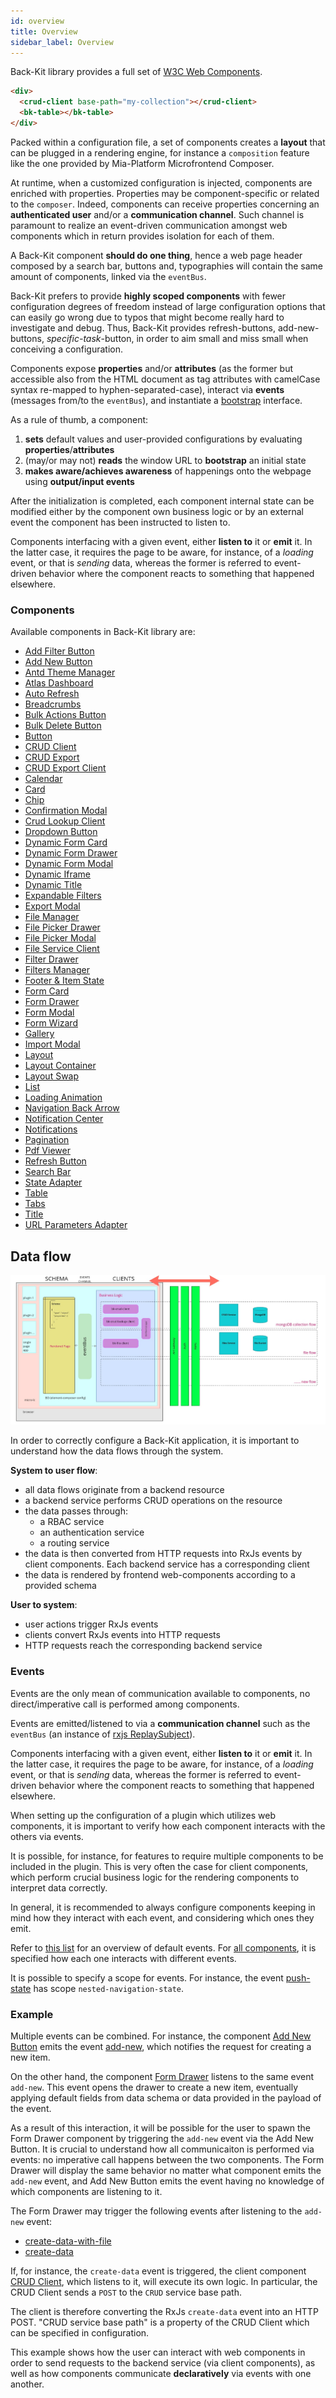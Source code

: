 ```yaml
---
id: overview
title: Overview
sidebar_label: Overview
---
```


<!--
WARNING: this file was automatically generated by Mia-Platform Doc Aggregator.
DO NOT MODIFY IT BY HAND.
Instead, modify the source file and run the aggregator to regenerate this file.
-->

[W3C-web-components]: https://www.w3.org/TR/components-intro/
[rxjs ReplaySubject]: https://rxjs.dev/api/index/class/ReplaySubject

[bootstrap]: /microfrontend-composer/back-kit/30_page_layout.md#bootstrap-aka-initial-state-injection

[add-filter-button]: /microfrontend-composer/back-kit/60_components/10_add_filter_button.md
[add-new-button]: /microfrontend-composer/back-kit/60_components/20_add_new_button.md
[antd-theme-manager]: /microfrontend-composer/back-kit/60_components/30_antd_theme_manager.md
[atlas-dashboard]: /microfrontend-composer/back-kit/60_components/40_atlas_dashboard.md
[auto-refresh]: /microfrontend-composer/back-kit/60_components/50_auto_refresh.md
[breadcrumbs]: /microfrontend-composer/back-kit/60_components/60_breadcrumbs.md
[bulk-actions-button]: /microfrontend-composer/back-kit/60_components/70_bulk_actions_button.md
[bulk-delete-button]: /microfrontend-composer/back-kit/60_components/80_bulk_delete_button.md
[button]: /microfrontend-composer/back-kit/60_components/90_button.md
[crud-client]: /microfrontend-composer/back-kit/60_components/100_crud_client.md
[crud-export]: /microfrontend-composer/back-kit/60_components/110_crud_export.md
[crud-export-client]: /microfrontend-composer/back-kit/60_components/120_crud_export_client.md
[calendar]: /microfrontend-composer/back-kit/60_components/130_calendar.md
[card]: /microfrontend-composer/back-kit/60_components/140_card.md
[chip]: /microfrontend-composer/back-kit/60_components/150_chip.md
[confirmation-modal]: /microfrontend-composer/back-kit/60_components/160_confirmation_modal.md
[crud-lookup-client]: /microfrontend-composer/back-kit/60_components/170_crud_lookup_client.md
[dropdown-button]: /microfrontend-composer/back-kit/60_components/180_dropdown_button.md
[dynamic-form-card]: /microfrontend-composer/back-kit/60_components/190_dynamic_form_card.md
[dynamic-form-drawer]: /microfrontend-composer/back-kit/60_components/200_dynamic_form_drawer.md
[dynamic-form-modal]: /microfrontend-composer/back-kit/60_components/210_dynamic_form_modal.md
[dynamic-iframe]: /microfrontend-composer/back-kit/60_components/220_dynamic_iframe.md
[dynamic-title]: /microfrontend-composer/back-kit/60_components/230_dynamic_title.md
[expandable-filters]: /microfrontend-composer/back-kit/60_components/240_expandable_filters.md
[export-modal]: /microfrontend-composer/back-kit/60_components/250_export_modal.md
[file-manager]: /microfrontend-composer/back-kit/60_components/260_file_manager.md
[file-picker-drawer]: /microfrontend-composer/back-kit/60_components/270_file_picker_drawer.md
[file-picker-modal]: /microfrontend-composer/back-kit/60_components/280_file_picker_modal.md
[file-service-client]: /microfrontend-composer/back-kit/60_components/290_file_service_client.md
[filter-drawer]: /microfrontend-composer/back-kit/60_components/300_filter_drawer.md
[filters-manager]: /microfrontend-composer/back-kit/60_components/310_filters_manager.md
[footer-&-item-state]: /microfrontend-composer/back-kit/60_components/320_footer_&_item_state.md
[form-card]: /microfrontend-composer/back-kit/60_components/330_form_card.md
[form-drawer]: /microfrontend-composer/back-kit/60_components/340_form_drawer.md
[form-modal]: /microfrontend-composer/back-kit/60_components/350_form_modal.md
[form-wizard]: /microfrontend-composer/back-kit/60_components/360_form_wizard.md
[gallery]: /microfrontend-composer/back-kit/60_components/370_gallery.md
[import-modal]: /microfrontend-composer/back-kit/60_components/380_import_modal.md
[layout]: /microfrontend-composer/back-kit/60_components/390_layout.md
[layout-container]: /microfrontend-composer/back-kit/60_components/400_layout_container.md
[layout-swap]: /microfrontend-composer/back-kit/60_components/410_layout_swap.md
[list]: /microfrontend-composer/back-kit/60_components/420_list.md
[loading-animation]: /microfrontend-composer/back-kit/60_components/430_loading_animation.md
[navigation-back-arrow]: /microfrontend-composer/back-kit/60_components/440_navigation_back_arrow.md
[notification-center]: /microfrontend-composer/back-kit/60_components/450_notification_center.md
[notifications]: /microfrontend-composer/back-kit/60_components/460_notifications.md
[pagination]: /microfrontend-composer/back-kit/60_components/470_pagination.md
[pdf-viewer]: /microfrontend-composer/back-kit/60_components/480_pdf_viewer.md
[refresh-button]: /microfrontend-composer/back-kit/60_components/490_refresh_button.md
[search-bar]: /microfrontend-composer/back-kit/60_components/500_search_bar.md
[state-adapter]: /microfrontend-composer/back-kit/60_components/510_state_adapter.md
[table]: /microfrontend-composer/back-kit/60_components/520_table.md
[tabs]: /microfrontend-composer/back-kit/60_components/530_tabs.md
[title]: /microfrontend-composer/back-kit/60_components/540_title.md
[url-parameters-adapter]: /microfrontend-composer/back-kit/60_components/550_url_parameters_adapter.md

[events]: /microfrontend-composer/back-kit/70_events.md
[push-state]: /microfrontend-composer/back-kit/70_events.md#nested-navigation-state---push
[add-new]: /microfrontend-composer/back-kit/70_events.md#add-new
[create-data-with-file]: /microfrontend-composer/back-kit/70_events.md#create-data-with-file
[create-data]: /microfrontend-composer/back-kit/70_events.md#create-data



Back-Kit library provides a full set of [W3C Web Components][W3C-web-components].

```html
<div>
  <crud-client base-path="my-collection"></crud-client>
  <bk-table></bk-table>
</div>
```

Packed within a configuration file, a set of components creates a **layout** that can be plugged in a rendering engine, for instance a `composition` feature like the one provided by Mia-Platform Microfrontend Composer.

At runtime, when a customized configuration is injected, components are enriched with properties. Properties may be component-specific or related to the `composer`. Indeed, components can receive properties concerning an **authenticated user** and/or a **communication channel**. Such channel is paramount to realize an event-driven communication amongst web components which in return provides isolation for each of them.

A Back-Kit component **should do one thing**, hence a web page header composed by a search bar, buttons and, typographies will contain the same amount of components, linked via the `eventBus`.

Back-Kit prefers to provide **highly scoped components** with fewer configuration degrees of freedom instead of large configuration options that can easily go wrong due to typos that might become really hard to investigate and debug. Thus, Back-Kit provides refresh-buttons, add-new-buttons, *specific-task*-button, in order to aim small and miss small when conceiving a configuration.

Components expose **properties** and/or **attributes** (as the former but accessible also from the HTML document as tag attributes with camelCase syntax re-mapped to hyphen-separated-case), interact via **events** (messages from/to the `eventBus`), and instantiate a [bootstrap] interface.

As a rule of thumb, a component:

1. **sets** default values and user-provided configurations by evaluating **properties**/**attributes**
2. (may/or may not) **reads** the window URL to **bootstrap** an initial state
3. **makes aware/achieves awareness** of happenings onto the webpage using **output/input events**

After the initialization is completed, each component internal state can be modified either by the component own business logic or by an external event the component has been instructed to listen to.

Components interfacing with a given event, either **listen to** it or **emit** it. In the latter case, it requires the page to be aware, for instance, of a *loading* event, or that is *sending* data, whereas the former is referred to event-driven behavior where the component reacts to something that happened elsewhere.

### Components

Available components in Back-Kit library are:

- [Add Filter Button][add-filter-button]
- [Add New Button][add-new-button]
- [Antd Theme Manager][antd-theme-manager]
- [Atlas Dashboard][atlas-dashboard]
- [Auto Refresh][auto-refresh]
- [Breadcrumbs][breadcrumbs]
- [Bulk Actions Button][bulk-actions-button]
- [Bulk Delete Button][bulk-delete-button]
- [Button][button]
- [CRUD Client][crud-client]
- [CRUD Export][crud-export]
- [CRUD Export Client][crud-export-client]
- [Calendar][calendar]
- [Card][card]
- [Chip][chip]
- [Confirmation Modal][confirmation-modal]
- [Crud Lookup Client][crud-lookup-client]
- [Dropdown Button][dropdown-button]
- [Dynamic Form Card][dynamic-form-card]
- [Dynamic Form Drawer][dynamic-form-drawer]
- [Dynamic Form Modal][dynamic-form-modal]
- [Dynamic Iframe][dynamic-iframe]
- [Dynamic Title][dynamic-title]
- [Expandable Filters][expandable-filters]
- [Export Modal][export-modal]
- [File Manager][file-manager]
- [File Picker Drawer][file-picker-drawer]
- [File Picker Modal][file-picker-modal]
- [File Service Client][file-service-client]
- [Filter Drawer][filter-drawer]
- [Filters Manager][filters-manager]
- [Footer & Item State][footer-&-item-state]
- [Form Card][form-card]
- [Form Drawer][form-drawer]
- [Form Modal][form-modal]
- [Form Wizard][form-wizard]
- [Gallery][gallery]
- [Import Modal][import-modal]
- [Layout][layout]
- [Layout Container][layout-container]
- [Layout Swap][layout-swap]
- [List][list]
- [Loading Animation][loading-animation]
- [Navigation Back Arrow][navigation-back-arrow]
- [Notification Center][notification-center]
- [Notifications][notifications]
- [Pagination][pagination]
- [Pdf Viewer][pdf-viewer]
- [Refresh Button][refresh-button]
- [Search Bar][search-bar]
- [State Adapter][state-adapter]
- [Table][table]
- [Tabs][tabs]
- [Title][title]
- [URL Parameters Adapter][url-parameters-adapter]

## Data flow

![Data flow schema](img/data_flow.jpg)

In order to correctly configure a Back-Kit application, it is important to understand how the data flows through the system.

**System to user flow**:

- all data flows originate from a backend resource
- a backend service performs CRUD operations on the resource
- the data passes through:
  - a RBAC service
  - an authentication service
  - a routing service
- the data is then converted from HTTP requests into RxJs events by client components. Each backend service has a corresponding client
- the data is rendered by frontend web-components according to a provided schema

**User to system**:

- user actions trigger RxJs events
- clients convert RxJs events into HTTP requests
- HTTP requests reach the corresponding backend service

### Events

Events are the only mean of communication available to components, no direct/imperative call is performed among components.

Events are emitted/listened to via a **communication channel** such as the `eventBus` (an instance of [rxjs ReplaySubject]).

Components interfacing with a given event, either **listen to** it or **emit** it. In the latter case, it requires the page to be aware, for instance, of a *loading* event, or that is *sending* data, whereas the former is referred to event-driven behavior where the component reacts to something that happened elsewhere.

When setting up the configuration of a plugin which utilizes web components, it is important to verify how each component interacts with the others via events.

It is possible, for instance, for features to require multiple components to be included in the plugin. This is very often the case for client components, which perform crucial business logic for the rendering components to interpret data correctly.

In general, it is recommended to always configure components keeping in mind how they interact with each event, and considering which ones they emit.

Refer to [this list][events] for an overview of default events. For [all components](#components), it is specified how each one interacts with different events.

It is possible to specify a scope for events. For instance, the event [push-state] has scope `nested-navigation-state`.

### Example

Multiple events can be combined. For instance, the component [Add New Button][add-new-button] emits the event [add-new], which notifies the request for creating a new item.

On the other hand, the component [Form Drawer][form-drawer] listens to the same event `add-new`. This event opens the drawer to create a new item, eventually applying default fields from data schema or data provided in the payload of the event.

As a result of this interaction, it will be possible for the user to spawn the Form Drawer component by triggering the `add-new` event via the Add New Button. It is crucial to understand how all communicaiton is performed via events: no imperative call happens between the two components. The Form Drawer will display the same behavior no matter what component emits the `add-new` event, and Add New Button emits the event having no knowledge of which components are listening to it.

The Form Drawer may trigger the following events after listening to the `add-new` event:

- [create-data-with-file]
- [create-data]

If, for instance, the `create-data` event is triggered, the client component [CRUD Client][crud-client], which listens to it, will execute its own logic. In particular, the CRUD Client sends a `POST` to the `CRUD` service base path.

The client is therefore converting the RxJs `create-data` event into an HTTP POST. "CRUD service base path" is a property of the CRUD Client which can be specified in configuration.

This example shows how the user can interact with web components in order to send requests to the backend service (via client components), as well as how components communicate **declaratively** via events with one another.
